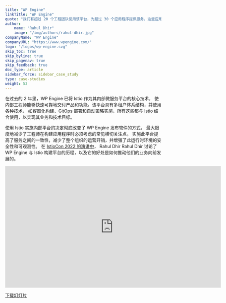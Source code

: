 ```yaml
---
title: "WP Engine"
linkTitle: "WP Engine"
quote: "我们有超过 20 个工程团队使用该平台，为超过 30 个应用程序提供服务，这些应用程序在生产中接收流量。"
author:
    name: "Rahul Dhir"
    image: "/img/authors/rahul-dhir.jpg"
companyName: "WP Engine"
companyURL: "https://www.wpengine.com/"
logo: "/logos/wp-engine.svg"
skip_toc: true
skip_byline: true
skip_pagenav: true
skip_feedback: true
doc_type: article
sidebar_force: sidebar_case_study
type: case-studies
weight: 53
---
```


在过去的 2 年里，WP Engine 已将 Istio 作为其内部微服务平台的核心技术，
使内部工程师能够快速可靠地交付产品和功能。该平台具有多租户体系结构，并使用各种技术，
如容器化构建、GitOps 部署和自动策略实施，所有这些都与 Istio 结合使用，以实现其业务和技术目标。

使用 Istio 实施内部平台的决定彻底改变了 WP Engine 发布软件的方式，
最大限度地减少了工程师在构建应用程序时必须考虑的常见横切关注点。
实施此平台提高了服务之间的一致性，减少了整个组织的运营开销，并增强了此运行时环境的安全性和可观测性。
在 [IstioCon 2022 的演讲中](https://events.istio.io/istiocon-2022/sessions/how-wp-engine-uses-istio/)，
Rahul Dhir Rahul Dhir 讨论了 WP Engine 与 Istio 构建平台的历程，以及它的好处是如何推动他们的业务向前发展的。

<iframe width="696" height="392" src="https://www.youtube.com/embed/aI-o1KYwBhs" title="YouTube video player" frameborder="0" allow="accelerometer; autoplay; clipboard-write; encrypted-media; gyroscope; picture-in-picture" allowfullscreen></iframe>

[下载幻灯片](https://events.istio.io/istiocon-2022/slides/d5a-WPEngine.pdf)
